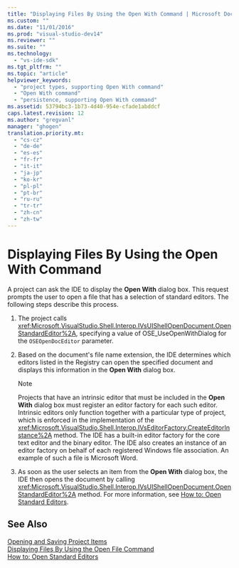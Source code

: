 ```yaml
---
title: "Displaying Files By Using the Open With Command | Microsoft Docs"
ms.custom: ""
ms.date: "11/01/2016"
ms.prod: "visual-studio-dev14"
ms.reviewer: ""
ms.suite: ""
ms.technology: 
  - "vs-ide-sdk"
ms.tgt_pltfrm: ""
ms.topic: "article"
helpviewer_keywords: 
  - "project types, supporting Open With command"
  - "Open With command"
  - "persistence, supporting Open With command"
ms.assetid: 53794bc3-1b73-4d40-954e-cfade1abddcf
caps.latest.revision: 12
ms.author: "gregvanl"
manager: "ghogen"
translation.priority.mt: 
  - "cs-cz"
  - "de-de"
  - "es-es"
  - "fr-fr"
  - "it-it"
  - "ja-jp"
  - "ko-kr"
  - "pl-pl"
  - "pt-br"
  - "ru-ru"
  - "tr-tr"
  - "zh-cn"
  - "zh-tw"
---
```

# Displaying Files By Using the Open With Command
A project can ask the IDE to display the **Open With** dialog box. This request prompts the user to open a file that has a selection of standard editors. The following steps describe this process.  
  
1.  The project calls <xref:Microsoft.VisualStudio.Shell.Interop.IVsUIShellOpenDocument.OpenStandardEditor%2A>, specifying a value of OSE_UseOpenWithDialog for the `OSEOpenDocEditor` parameter.  
  
2.  Based on the document's file name extension, the IDE determines which editors listed in the Registry can open the specified document and displays this information in the **Open With** dialog box.  
  
    > [!NOTE]
    >  Projects that have an intrinsic editor that must be included in the **Open With** dialog box must register an editor factory for each such editor. Intrinsic editors only function together with a particular type of project, which is enforced in the implementation of the <xref:Microsoft.VisualStudio.Shell.Interop.IVsEditorFactory.CreateEditorInstance%2A> method. The IDE has a built-in editor factory for the core text editor and the binary editor. The IDE also creates an instance of an editor factory on behalf of each registered Windows file association. An example of such a file is Microsoft Word.  
  
3.  As soon as the user selects an item from the **Open With** dialog box, the IDE then opens the document by calling <xref:Microsoft.VisualStudio.Shell.Interop.IVsUIShellOpenDocument.OpenStandardEditor%2A> method. For more information, see [How to: Open Standard Editors](../../extensibility/how-to-open-standard-editors.md).  
  
## See Also  
 [Opening and Saving Project Items](../../extensibility/internals/opening-and-saving-project-items.md)   
 [Displaying Files By Using the Open File Command](../../extensibility/internals/displaying-files-by-using-the-open-file-command.md)   
 [How to: Open Standard Editors](../../extensibility/how-to-open-standard-editors.md)